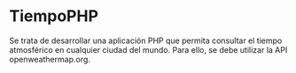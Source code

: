 # TiempoPHP
Se trata de desarrollar una aplicación PHP que permita consultar el tiempo atmosférico en cualquier ciudad del mundo. Para ello, se debe utilizar la API openweathermap.org.
